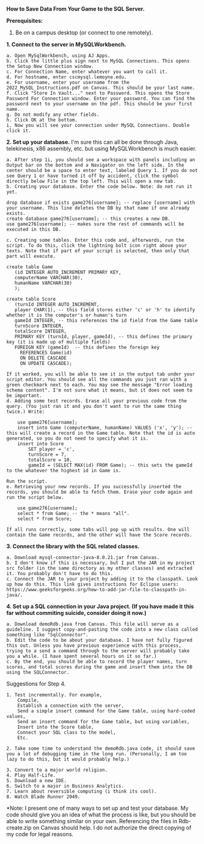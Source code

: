 **How to Save Data From Your Game to the SQL Server.**

**Prerequisites:**
  1. Be on a campus desktop (or connect to one remotely).

**1. Connect to the server in MySQLWorkbench.**

    a. Open MySqlWorkbench, using AJ Apps.  
    b. Click the little plus sign next to MySQL Connections. This opens the Setup New Connection window.  
    c. For Connection Name, enter whatever you want to call it.  
    d. For hostname, enter cscmysql.lemoyne.edu.  
    e. For username, enter your username from the 2022_MySQL_Instructions.pdf on Canvas. This should be your last name.  
    f. Click "Store In Vault..." next to Password. This opens the Store Password For Connection window. Enter your password. You can find the password next to your username on the pdf. This should be your first name.  
    g. Do not modify any other fields.   
    h. Click OK at the bottom.  
    i. Now you will see your connection under MySQL Connections. Double click it.
  
**2. Set up your database.**
I'm sure this can all be done through Java, telekinesis, x86 assembly, etc. but using MySQLWorkbench is much easier. 

    a. After step 1i, you should see a workspace with panels including an Output bar on the bottom and a Navigator on the left side. In the center should be a space to enter text, labeled Query 1. If you do not see Query 1 or have turned it off by accident, click the symbol directly below File in the top left. This will open a new tab.
    b. Creating your database. Enter the code below. Note: do not run it yet.
  ```
  drop database if exists game276[username]; -- replace [username] with your username. This line deletes the DB by that name if one already exists.
  create database game276[username]; -- this creates a new DB.
  use game276[username]; -- makes sure the rest of commands will be executed in this DB.
  ```  
    c. Creating some tables. Enter this code and, afterwards, run the script. To do this, click the lightning bolt icon right above your texts. Note that if part of your script is selected, then only that part will execute.
 ```
 create table Game
    (id INTEGER AUTO_INCREMENT PRIMARY KEY,
    computerName VARCHAR(30),
    humanName VARCHAR(30)
    );
    
 create table Score
    (turnId INTEGER AUTO_INCREMENT,
    player CHAR(1), -- this field stores either 'c' or 'h' to identify whether it is the computer's or human's turn
    gameId INTEGER, -- this references the id field from the Game table
    turnScore INTEGER,
    totalScore INTEGER,
    PRIMARY KEY (turnId, player, gameId), -- this defines the primary key (it is made up of multiple fields)
    FOREIGN KEY (gameId)  -- this defines the foreign key 
      REFERENCES Game(id)
      ON DELETE CASCADE
      ON UPDATE CASCADE);
 
``` 
    If it worked, you will be able to see it in the output tab under your script editor. You should see all the commands you just ran with a green checkmark next to each. You may see the message "Error loading schema content". I'm not sure what it means, but it does not seem to be important. 
    d. Adding some test records. Erase all your previous code from the query. (You just ran it and you don't want to run the same thing twice.) Write:
```
    use game276[username];
    insert into Game (computerName, humanName) VALUES ('x', 'y'); -- this will create a record in the Game table. Note that the id is auto generated, so you do not need to specify what it is.
    insert into Score 
        SET player = 'c', 
        turnScore = 7,
        totalScore = 10,
        gameId = (SELECT MAX(id) FROM Game); -- this sets the gameId to the whatever the highest id in Game is.
```
    Run the script.
    e. Retrieving your new records. If you successfully inserted the records, you should be able to fetch them. Erase your code again and run the script below.
```
    use game276[username];
    select * from Game; -- the * means "all".
    select * from Score;
``` 
    If all runs correctly, some tabs will pop up with results. One will contain the Game records, and the other will have the Score records.
    
**3. Connect the library with the SQL related classes.** 

    a. Download mysql-connector-java-8.0.21.jar from Canvas.
    b. I don't know if this is necessary, but I put the JAR in my project src folder (in the same directory as my other classes) and extracted it. You probably don't have to do this.
    c. Connect the JAR to your project by adding it to the classpath. Look up how do this. This link gives instructions for Eclipse users: https://www.geeksforgeeks.org/how-to-add-jar-file-to-classpath-in-java/. 

**4. Set up a SQL connection in your Java project. (If you have made it this far without commiting suicide, consider doing it now.)**
    
    a. Download demoRdb.java from Canvas. This file will serve as a guideline. I suggest copy-and-pasting the code into a new class called something like "SqlConnector".
    b. Edit the code to be about your database. I have not fully figured this out. Unless you have previous experience with this process, trying to a send a command through to the server will probably take you a while. (I have spent several hours on it so far.) 
    c. By the end, you should be able to record the player names, turn scores, and total scores during the game and insert them into the DB using the SQLConnector. 
    
Suggestions for Step 4. 

    1. Test incrementally. For example,
        Compile,
        Establish a connection with the server,
        Send a simple insert command for the Game table, using hard-coded values, 
        Send an insert command for the Game table, but using variables,
        Insert into the Score table,
        Connect your SQL class to the model,
        Etc.        
        
    2. Take some time to understand the demoRdb.java code, it should save you a lot of debugging time in the long run. (Personally, I am too lazy to do this, but it would probably help.)
    
    3. Convert to a major world religion.
    4. Play Half-Life.
    5. Download a new IDE. 
    6. Switch to a major in Business Analytics.
    7. Learn about reversible computing (i think its cool).
    8. Watch Blade Runner 2049. 
    
*Note: I present one of many ways to set up and test your database. My code should give you an idea of what the process is like, but you should be able to write something similar on your own. Referencing the files in Rdb-create.zip on Canvas should help. I do not authorize the direct copying of my code for legal reasons.
